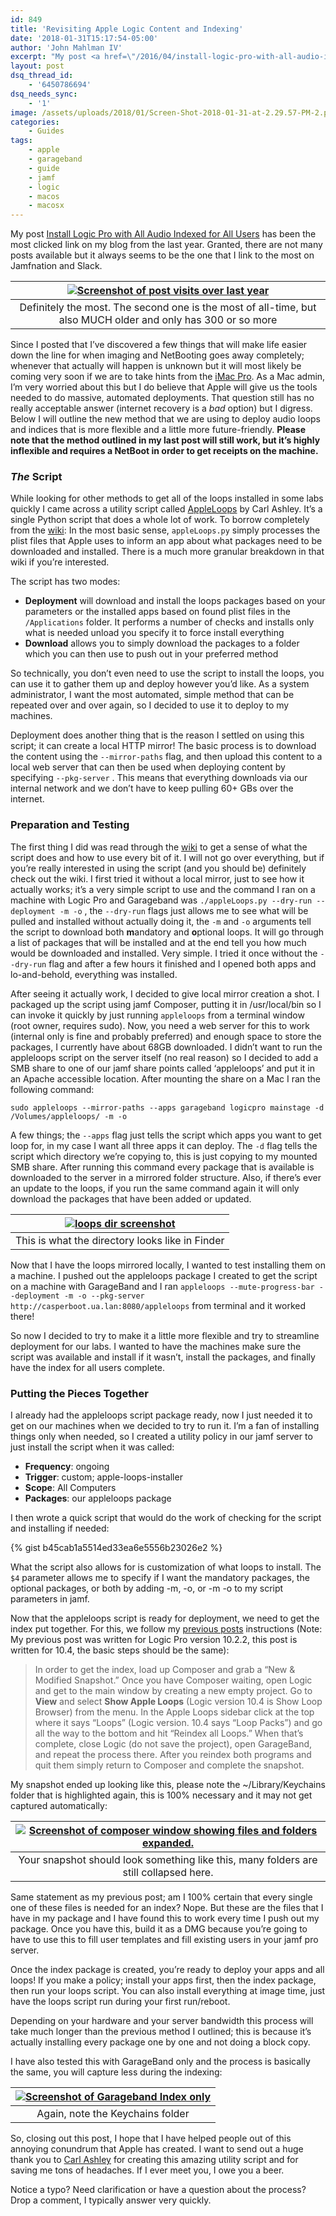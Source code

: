 ```yaml
---
id: 849
title: 'Revisiting Apple Logic Content and Indexing'
date: '2018-01-31T15:17:54-05:00'
author: 'John Mahlman IV'
excerpt: "My post <a href=\"/2016/04/install-logic-pro-with-all-audio-indexed-using-casper-suite/\">Install Logic Pro with All Audio Indexed for All Users</a>\_has been the most clicked link on my blog from the last year. \_Granted, there are not many posts available but it always seems to be the one that I link to the most on Jamfnation and Slack.\r\n\r\nSince I posted that I've discovered a few things that will make life easier down the line for when imaging and NetBooting goes away completely; whenever that actually will happen is unknown but it will most likely be coming very soon if we are to take hints from the <a href=\"https://scriptingosx.com/2017/12/imac-pro-implications-for-mac-admins/\" target=\"_blank\" rel=\"noopener\">iMac Pro</a>. \_As a Mac admin, I'm very worried about this but I do believe that Apple will give us the tools needed to do massive, automated deployments. \_That question still has no really acceptable answer (internet recovery is a <i>bad</i>\_option) but I digress. \_Below I will outline the new method that we are using to deploy audio loops and indices that is more flexible and a little more future-friendly. \_<b>Please note that the method outlined in my last post will still work, but it's highly inflexible and requires a NetBoot in order to get receipts on the machine.</b>"
layout: post
dsq_thread_id:
    - '6450786694'
dsq_needs_sync:
    - '1'
image: /assets/uploads/2018/01/Screen-Shot-2018-01-31-at-2.29.57-PM-2.png
categories:
    - Guides
tags:
    - apple
    - garageband
    - guide
    - jamf
    - logic
    - macos
    - macosx
---
```


My post [Install Logic Pro with All Audio Indexed for All Users](/2016/04/install-logic-pro-with-all-audio-indexed-using-casper-suite/) has been the most clicked link on my blog from the last year. Granted, there are not many posts available but it always seems to be the one that I link to the most on Jamfnation and Slack.

|[![Screenshot of post visits over last year](/assets/uploads/2018/01/Screen-Shot-2018-01-31-at-1.51.14-PM.png?resize=648%2C344&ssl=1)](/assets/uploads/2018/01/Screen-Shot-2018-01-31-at-1.51.14-PM.png?ssl=1)|
|:--:|
|Definitely the most. The second one is the most of all-time, but also MUCH older and only has 300 or so more|

Since I posted that I’ve discovered a few things that will make life easier down the line for when imaging and NetBooting goes away completely; whenever that actually will happen is unknown but it will most likely be coming very soon if we are to take hints from the [iMac Pro](https://scriptingosx.com/2017/12/imac-pro-implications-for-mac-admins/). As a Mac admin, I’m very worried about this but I do believe that Apple will give us the tools needed to do massive, automated deployments. That question still has no really acceptable answer (internet recovery is a *bad* option) but I digress. Below I will outline the new method that we are using to deploy audio loops and indices that is more flexible and a little more future-friendly. **Please note that the method outlined in my last post will still work, but it’s highly inflexible and requires a NetBoot in order to get receipts on the machine.**

### *The* Script

While looking for other methods to get all of the loops installed in some labs quickly I came across a utility script called [AppleLoops](https://github.com/carlashley/appleLoops) by Carl Ashley. It’s a single Python script that does a whole lot of work. To borrow completely from the [wiki](https://github.com/carlashley/appleLoops/wiki): In the most basic sense, `appleLoops.py` simply processes the plist files that Apple uses to inform an app about what packages need to be downloaded and installed. There is a much more granular breakdown in that wiki if you’re interested.

The script has two modes:

- **Deployment** will download and install the loops packages based on your parameters or the installed apps based on found plist files in the `/Applications` folder. It performs a number of checks and installs only what is needed unload you specify it to force install everything
- **Download** allows you to simply download the packages to a folder which you can then use to push out in your preferred method

So technically, you don’t even need to use the script to install the loops, you can use it to gather them up and deploy however you’d like. As a system administrator, I want the most automated, simple method that can be repeated over and over again, so I decided to use it to deploy to my machines.

Deployment does another thing that is the reason I settled on using this script; it can create a local HTTP mirror! The basic process is to download the content using the `--mirror-paths` flag, and then upload this content to a local web server that can then be used when deploying content by specifying `--pkg-server` . This means that everything downloads via our internal network and we don’t have to keep pulling 60+ GBs over the internet.

### Preparation and Testing

The first thing I did was read through the [wiki](https://github.com/carlashley/appleLoops/wiki) to get a sense of what the script does and how to use every bit of it. I will not go over everything, but if you’re really interested in using the script (and you should be) definitely check out the wiki. I first tried it without a local mirror, just to see how it actually works; it’s a very simple script to use and the command I ran on a machine with Logic Pro and Garageband was `./appleLoops.py --dry-run --deployment -m -o` , the `--dry-run` flags just allows me to see what will be pulled and installed without actually doing it, the `-m` and `-o` arguments tell the script to download both **m**andatory and **o**ptional loops. It will go through a list of packages that will be installed and at the end tell you how much would be downloaded and installed. Very simple. I tried it once without the `--dry-run` flag and after a few hours it finished and I opened both apps and lo-and-behold, everything was installed.

After seeing it actually work, I decided to give local mirror creation a shot. I packaged up the script using jamf Composer, putting it in /usr/local/bin so I can invoke it quickly by just running `appleloops` from a terminal window (root owner, requires sudo). Now, you need a web server for this to work (internal only is fine and probably preferred) and enough space to store the packages, I currently have about 68GB downloaded. I didn’t want to run the appleloops script on the server itself (no real reason) so I decided to add a SMB share to one of our jamf share points called ‘appleloops’ and put it in an Apache accessible location. After mounting the share on a Mac I ran the following command:

`sudo appleloops --mirror-paths --apps garageband logicpro mainstage -d /Volumes/appleloops/ -m -o`

A few things; the `--apps` flag just tells the script which apps you want to get loop for, in my case I want all three apps it can deploy. The `-d` flag tells the script which directory we’re copying to, this is just copying to my mounted SMB share. After running this command every package that is available is downloaded to the server in a mirrored folder structure. Also, if there’s ever an update to the loops, if you run the same command again it will only download the packages that have been added or updated.

|[![loops dir screenshot](/assets/uploads/2018/01/Screen-Shot-2018-01-31-at-2.29.57-PM-2.png?resize=648%2C556&ssl=1)](/assets/uploads/2018/01/Screen-Shot-2018-01-31-at-2.29.57-PM-2.png?ssl=1)|
|:--:|
|This is what the directory looks like in Finder|

Now that I have the loops mirrored locally, I wanted to test installing them on a machine. I pushed out the appleloops package I created to get the script on a machine with GarageBand and I ran `appleloops --mute-progress-bar --deployment -m -o --pkg-server http://casperboot.ua.lan:8080/appleloops` from terminal and it worked there!

So now I decided to try to make it a little more flexible and try to streamline deployment for our labs. I wanted to have the machines make sure the script was available and install if it wasn’t, install the packages, and finally have the index for all users complete.

### Putting the Pieces Together

I already had the appleloops script package ready, now I just needed it to get on our machines when we decided to try to run it. I’m a fan of installing things only when needed, so I created a utility policy in our jamf server to just install the script when it was called:

- **Frequency**: ongoing
- **Trigger**: custom; apple-loops-installer
- **Scope**: All Computers
- **Packages**: our appleloops package

I then wrote a quick script that would do the work of checking for the script and installing if needed:

{% gist b45cab1a5514ed33ea6e5556b23026e2 %}

What the script also allows for is customization of what loops to install. The `$4` parameter allows me to specify if I want the mandatory packages, the optional packages, or both by adding -m, -o, or -m -o to my script parameters in jamf.

Now that the appleloops script is ready for deployment, we need to get the index put together. For this, we follow my [previous posts](/2016/04/install-logic-pro-with-all-audio-indexed-using-casper-suite/) instructions (Note: My previous post was written for Logic Pro version 10.2.2, this post is written for 10.4, the basic steps should be the same):

> In order to get the index, load up Composer and grab a “New &amp; Modified Snapshot.” Once you have Composer waiting, open Logic and get to the main window by creating a new empty project. Go to **View** and select **Show Apple Loops** (Logic version 10.4 is Show Loop Browser) from the menu. In the Apple Loops sidebar click at the top where it says “Loops” (Logic version. 10.4 says “Loop Packs”) and go all the way to the bottom and hit “Reindex all Loops.” When that’s complete, close Logic (do not save the project), open GarageBand, and repeat the process there. After you reindex both programs and quit them simply return to Composer and complete the snapshot.

My snapshot ended up looking like this, please note the ~/Library/Keychains folder that is highlighted again, this is 100% necessary and it may not get captured automatically:

|[![Screenshot of composer window showing files and folders expanded.](/assets/uploads/2018/01/Screen-Shot-2018-01-31-at-3.00.50-PM.png?resize=648%2C469&ssl=1)](/assets/uploads/2018/01/Screen-Shot-2018-01-31-at-3.00.50-PM.png?ssl=1)|
|:--:|
|Your snapshot should look something like this, many folders are still collapsed here.|

Same statement as my previous post; am I 100% certain that every single one of these files is needed for an index? Nope. But these are the files that I have in my package and I have found this to work every time I push out my package. Once you have this, build it as a DMG because you’re going to have to use this to fill user templates and fill existing users in your jamf pro server.

Once the index package is created, you’re ready to deploy your apps and all loops! If you make a policy; install your apps first, then the index package, then run your loops script. You can also install everything at image time, just have the loops script run during your first run/reboot.

Depending on your hardware and your server bandwidth this process will take much longer than the previous method I outlined; this is because it’s actually installing every package one by one and not doing a block copy.

I have also tested this with GarageBand only and the process is basically the same, you will capture less during the indexing:

|[![Screenshot of Garageband Index only](/assets/uploads/2018/01/Screen-Shot-2018-01-31-at-3.10.44-PM.png?resize=648%2C469&ssl=1)](/assets/uploads/2018/01/Screen-Shot-2018-01-31-at-3.10.44-PM.png?ssl=1)|
|:--:|
|Again, note the Keychains folder|

So, closing out this post, I hope that I have helped people out of this annoying conundrum that Apple has created. I want to send out a huge thank you to [Carl Ashley](https://github.com/carlashley) for creating this amazing utility script and for saving me tons of headaches. If I ever meet you, I owe you a beer.

Notice a typo? Need clarification or have a question about the process? Drop a comment, I typically answer very quickly.
